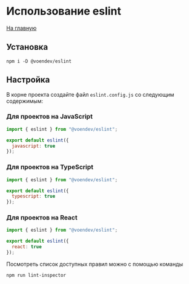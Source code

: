 # Использование eslint

[На главную](../../README.md)

## Установка

```shell
npm i -D @voendev/eslint
```

## Настройка

В корне проекта создайте файл `eslint.config.js` со следующим содержимым:

### Для проектов на JavaScript

```js
import { eslint } from "@voendev/eslint";

export default eslint({
  javascript: true
});
```

### Для проектов на TypeScript

```js
import { eslint } from "@voendev/eslint";

export default eslint({
  typescript: true
});
```

### Для проектов на React

```js
import { eslint } from "@voendev/eslint";

export default eslint({
  react: true
});
```

Посмотреть список доступных правил можно с помощью команды

```bash
npm run lint-inspector
```
